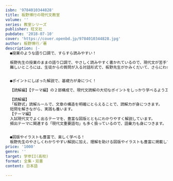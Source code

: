 ```yaml
---
isbn: '9784010344828'
title: 板野博行の現代文教室
volume: ''
series: 教室シリーズ
publisher: 旺文社
pubdate: '2018-07-10'
cover: 'https://cover.openbd.jp/9784010344828.jpg'
author: 板野博行／著
description: |-
  ●授業のような語り口調で、すらすら読みやすい！

  板野先生の授業のままの語り口調で、やさしく読みやすく書かれているので、現代文が苦手でもすらすら読んで理解できます。
  難しいところには、生徒からの質問が入る対話形式で、板野先生がかみくだいて、さらにわかりやすく解説しています。


  ●ポイントにしぼった解説で、基礎力が身につく！

  【読解編】【テーマ編】の２部構成で、現代文読解の大切なポイントをしっかり学べるよう工夫しました。

  【読解編】
  「板野式」読解ルールで、文章の構造を明確にとらえることで、読解力が身につきます。
  短問を解きながら、実践も養います。
  【テーマ編】
  入試現代文でよく出るテーマを、豊富な図版とともにわかりやすく解説しています。
  頻出テーマに関連する「現代文重要語句」も多く扱っているので、語彙力も身につきます。


  ●図版やイラストも豊富で、楽しく学べる！
  板野先生のやさしくわかりやすい解説に加え、理解を助ける図版やイラストも豊富に掲載しています。
price: '1000'
genre: ''
target: 学参II(高校)
format: 全集・双書
content: 日本語

---
```

